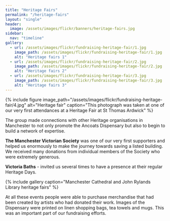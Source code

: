 ```yaml
---
title: "Heritage Fairs"
permalink: "/heritage-fairs"
layout: "single"
header:
  image: /assets/images/flickr/banners/heritage-fairs.jpg
sidebar:
  nav: "timeline"
gallery:
  - url: /assets/images/flickr/fundraising-heritage-fair/1.jpg
    image_path: /assets/images/flickr/fundraising-heritage-fair/1.jpg
    alt: "Heritage fairs 1"
  - url: /assets/images/flickr/fundraising-heritage-fair/2.jpg
    image_path: /assets/images/flickr/fundraising-heritage-fair/2.jpg
    alt: "Heritage fairs 2"
  - url: /assets/images/flickr/fundraising-heritage-fair/3.jpg
    image_path: /assets/images/flickr/fundraising-heritage-fair/3.jpg
    alt: "Heritage fairs 3"
---
```


{% include figure image_path="/assets/images/flickr/fundraising-heritage-fair/4.jpg" alt="Heritage fair" caption="This photograph was taken at one of our very first attendances at a Heritage Fair at St Thomas Ardwick" %}

The group made connections with other Heritage organisations in Manchester to not only promote the Ancoats Dispensary but also to begin to build a network of expertise.

**The Manchester Victorian Society** was one of our very first supporters and helped us enormously to make the journey towards saving a listed building.  We received many donations from individual members of the Society who were extremely generous.  

**Victoria Baths** - invited us several times to have a presence at their regular Heritage Days.

{% include gallery caption="Manchester Cathedral and John Rylands Library heritage fairs" %}

At all these events people were able to purchase merchandise that had been created by artists who had donated their work.  Images of the Dispensary were printed on linen shopping bags, tea towels and mugs.  This was an important part of our fundraising efforts.